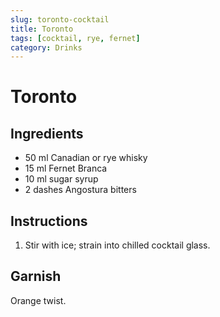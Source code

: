 ```yaml
---
slug: toronto-cocktail
title: Toronto
tags: [cocktail, rye, fernet]
category: Drinks
---
```


# Toronto

## Ingredients

- 50 ml Canadian or rye whisky
- 15 ml Fernet Branca
- 10 ml sugar syrup
- 2 dashes Angostura bitters

## Instructions

1. Stir with ice; strain into chilled cocktail glass.

## Garnish

Orange twist.
